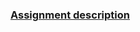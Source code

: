<a href="https://www.coursera.org/learn/java-programming/supplement/X0D39/programming-exercise-batch-grayscale-and-image-inversion">
<h3>Assignment description</h3></a>
